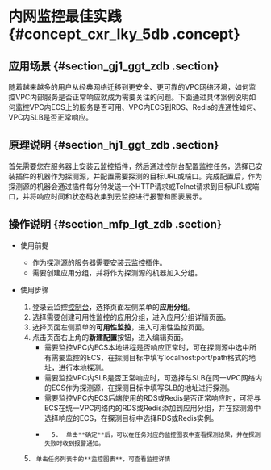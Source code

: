 # 内网监控最佳实践 {#concept_cxr_lky_5db .concept}

## 应用场景 {#section_gj1_ggt_zdb .section}

随着越来越多的用户从经典网络迁移到更安全、更可靠的VPC网络环境，如何监控VPC内部服务是否正常响应就成为需要关注的问题。下面通过具体案例说明如何监控VPC内ECS上的服务是否可用、VPC内ECS到RDS、Redis的连通性如何、VPC内SLB是否正常响应。

## 原理说明 {#section_hj1_ggt_zdb .section}

首先需要您在服务器上安装云监控插件，然后通过控制台配置监控任务，选择已安装插件的机器作为探测源，并配置需要探测的目标URL或端口。完成配置后，作为探测源的机器会通过插件每分钟发送一个HTTP请求或Telnet请求到目标URL或端口，并将响应时间和状态码收集到云监控进行报警和图表展示。

## 操作说明 {#section_mfp_lgt_zdb .section}

-   使用前提
    -   作为探测源的服务器需要安装云监控插件。
    -   需要创建应用分组，并将作为探测源的机器加入分组。

-   使用步骤

    1.  登录云监控[控制台](https://cms.console.aliyun.com/?#/home/ecs)，选择页面左侧菜单的**应用分组**。
    2.  选择需要创建可用性监控的应用分组，进入应用分组详情页面。
    3.  选择页面左侧菜单的**可用性监控**，进入可用性监控页面。
    4.  点击页面右上角的**新建配置**按钮，进入编辑页面。
        -   需要监控VPC内ECS本地进程是否响应正常时，可在探测源中选中所有需要监控的ECS，在探测目标中填写localhost:port/path格式的地址，进行本地探测。
        -   需要监控VPC内SLB是否正常响应时，可选择与SLB在同一VPC网络内的ECS作为探测源，在探测目标中填写SLB的地址进行探测。
        -   需要监控VPC内ECS后端使用的RDS或Redis是否正常响应时，可将与ECS在统一VPC网络内的RDS或Redis添加到应用分组，并在探测源中选择响应的ECS，在探测目标中选择RDS或Redis实例。
        -       5.  单击**确定**后，可以在任务对应的监控图表中查看探测结果，并在探测失败时收到报警通知。
    6.      单击任务列表中的**监控图表**，可查看监控详情


